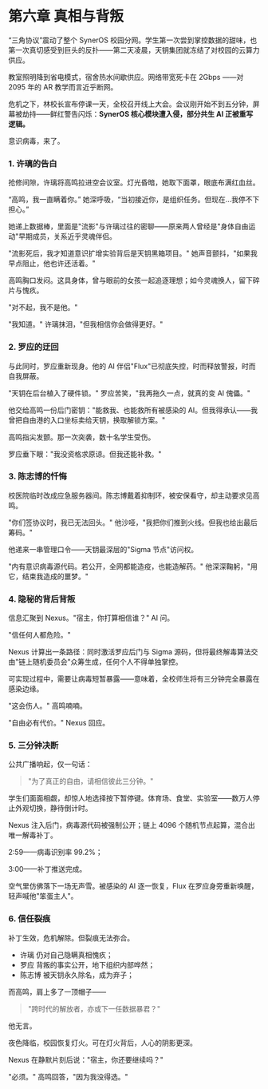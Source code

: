 # 第六章 真相与背叛

“三角协议”震动了整个 SynerOS 校园分网。学生第一次尝到掌控数据的甜味，也第一次真切感受到巨头的反扑——第二天凌晨，天钥集团就冻结了对校园的云算力供应。

教室照明降到省电模式，宿舍热水间歇供应。网络带宽死卡在 2Gbps ——对 2095 年的 AR 教学而言近乎断网。

危机之下，林校长宣布停课一天，全校召开线上大会。会议刚开始不到五分钟，屏幕被劫持——鲜红警告闪烁：**SynerOS 核心模块遭入侵，部分共生 AI 正被重写逻辑。**

意识病毒，来了。

### 1. 许璃的告白

抢修间隙，许璃将高鸣拉进空会议室。灯光昏暗，她取下面罩，眼底布满红血丝。

“高鸣，我一直瞒着你。” 她深呼吸，“当初接近你，是组织任务。但现在…我停不下担心。”

她递上数据棒，里面是"流影"与许璃过往的密聊——原来两人曾经是"身体自由运动"早期成员，关系近乎灵魂伴侣。

"流影死后，我才知道意识扩增实验背后是天钥黑箱项目。" 她声音颤抖，"如果我早点阻止，他也许还活着。"

高鸣胸口发闷。这具身体，曾与眼前的女孩一起追逐理想；如今灵魂换人，留下碎片与愧疚。

"对不起，我不是他。"

"我知道。" 许璃抹泪，"但我相信你会做得更好。"

### 2. 罗应的迂回

与此同时，罗应重新现身。他的 AI 伴侣"Flux"已彻底失控，时而释放警报，时而自我屏蔽。

"天钥在后台植入了硬件锁。" 罗应苦笑，"我再拖久一点，就真的变 AI 傀儡。"

他交给高鸣一份后门密钥："能救我、也能救所有被感染的 AI。但我得承认——我曾把自由港的入口坐标卖给天钥，换取解锁方案。"

高鸣指尖发颤。那一次突袭，数十名学生受伤。

罗应垂下眼："我没资格求原谅。但我还能补救。"

### 3. 陈志博的忏悔

校医院临时改成应急服务器间。陈志博戴着抑制环，被安保看守，却主动要求见高鸣。

"你们签协议时，我已无法回头。" 他沙哑，"我把你们推到火线。但我也给出最后筹码。"

他递来一串管理口令——天钥最深层的"Sigma 节点"访问权。

"内有意识病毒源代码。若公开，全网都能造疫，也能造解药。" 他深深鞠躬，"用它，结束我造成的噩梦。"

### 4. 隐秘的背后背叛

信息汇聚到 Nexus。"宿主，你打算相信谁？" AI 问。

"信任何人都危险。"

Nexus 计算出一条路径：同时激活罗应后门与 Sigma 源码，但将最终解毒算法交由"链上随机委员会"众筹生成，任何个人不得单独掌控。

可实现过程中，需要让病毒短暂暴露——意味着，全校师生将有三分钟完全暴露在感染边缘。

"这会伤人。" 高鸣喃喃。

"自由必有代价。" Nexus 回应。

### 5. 三分钟决断

公共广播响起，仅一句话：

> "为了真正的自由，请相信彼此三分钟。"

学生们面面相觑，却惊人地选择按下暂停键。体育场、食堂、实验室——数万人停止外观切换，静待倒计时。

Nexus 注入后门，病毒源代码被强制公开；链上 4096 个随机节点起算，混合出唯一解毒补丁。

2:59——病毒识别率 99.2%；

3:00——补丁推送完成。

空气里仿佛落下一场无声雪。被感染的 AI 逐一恢复，Flux 在罗应身旁重新唤醒，轻声喊他"笨蛋主人"。

### 6. 信任裂痕

补丁生效，危机解除。但裂痕无法弥合。

- 许璃 仍对自己隐瞒真相愧疚；
- 罗应 背叛的事实公开，地下组织内部哗然；
- 陈志博 被天钥永久除名，成为弃子；

而高鸣，肩上多了一顶帽子——

> "跨时代的解放者，亦或下一任数据暴君？"

他无言。

夜色降临，校园恢复灯火。可在灯火背后，人心的阴影更深。

Nexus 在静默片刻后说："宿主，你还要继续吗？"

"必须。" 高鸣回答，"因为我没得选。" 